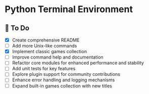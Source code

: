 # Python Terminal Environment

## 📝 To Do

- [x] Create comprehensive README  
- [ ] Add more Unix-like commands  
- [x] Implement classic games collection  
- [ ] Improve command help and documentation  
- [ ] Refactor core modules for enhanced performance and stability  
- [ ] Add unit tests for key features  
- [ ] Explore plugin support for community contributions  
- [ ] Enhance error handling and logging mechanisms  
- [ ] Expand built-in games collection with new titles  
